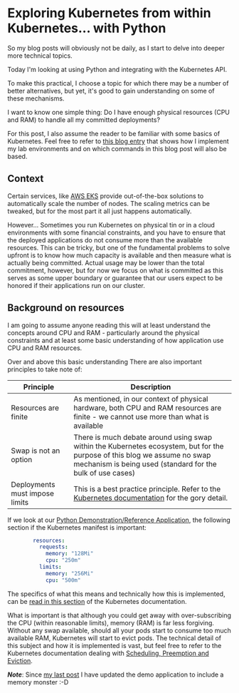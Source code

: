# Exploring Kubernetes from within Kubernetes... with Python

So my blog posts will obviously not be daily, as I start to delve into deeper more technical topics.

Today I'm looking at using Python and integrating with the Kubernetes API.

To make this practical, I choose a topic for which there may be a number of better alternatives, but yet, it's good to gain understanding on some of these mechanisms.

I want to know one simple thing: Do I have enough physical resources (CPU and RAM) to handle all my committed deployments?

For this post, I also assume the reader to be familiar with some basics of Kubernetes. Feel free to refer to [this blog entry](2022-04-03.md) that shows how I implement my lab environments and on which commands in this blog post will also be based.

## Context

Certain services, like [AWS EKS](https://aws.amazon.com/eks/) provide out-of-the-box solutions to automatically scale the number of nodes. The scaling metrics can be tweaked, but for the most part it all just happens automatically.

However... Sometimes you run Kubernetes on physical tin or in a cloud environments with some financial constraints, and you have to ensure that the deployed applications do not consume more than the available resources. This can be tricky, but one of the fundamental problems to solve upfront is to know how much capacity is available and then measure what is actually being committed. Actual usage may be lower than the total commitment, however, but for now we focus on what is committed as this serves as some upper boundary or guarantee that our users expect to be honored if their applications run on our cluster.

## Background on resources

I am going to assume anyone reading this will at least understand the concepts around CPU and RAM - particularly around the physical constraints and at least some basic understanding of how application use CPU and RAM resources.

Over and above this basic understanding There are also important principles to take note of:

| Principle                      | Description                                                                                                                                                                             |
|--------------------------------|-----------------------------------------------------------------------------------------------------------------------------------------------------------------------------------------|
| Resources are finite           | As mentioned, in our context of physical hardware, both CPU and RAM resources are finite - we cannot use more than what is available                                                    |
| Swap is not an option          | There is much debate around using swap within the Kubernetes ecosystem, but for the purpose of this blog we assume no swap mechanism is being used (standard for the bulk of use cases) |
| Deployments must impose limits | This is a best practice principle. Refer to the [Kubernetes documentation](https://kubernetes.io/docs/concepts/configuration/manage-resources-containers/) for the gory detail.         |

If we look at our [Python Demonstration/Reference Application](https://github.com/nicc777/pyk8sdemo-app), the following section if the Kubernetes manifest is important:

```yaml
        resources:
          requests:
            memory: "128Mi"
            cpu: "250m"
          limits:
            memory: "256Mi"
            cpu: "500m"
```

The specifics of what this means and technically how this is implemented, can be [read in this section](https://kubernetes.io/docs/concepts/configuration/manage-resources-containers/#how-pods-with-resource-requests-are-scheduled) of the Kubernetes documentation.

What is important is that although you could get away with over-subscribing the CPU (within reasonable limits), memory (RAM) is far less forgiving. Without any swap available, should all your pods start to consume too much available RAM, Kubernetes will start to evict pods. The technical detail of this subject and how it is implemented is vast, but feel free to refer to the Kubernetes documentation dealing with [Scheduling, Preemption and Eviction](https://kubernetes.io/docs/concepts/scheduling-eviction/).

_**Note**_: Since [my last post](2022-04-03.md) I have updated the demo application to include a memory monster :-D



